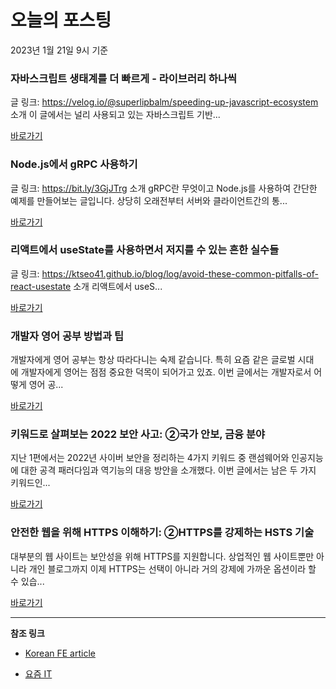 # 오늘의 포스팅 
2023년 1월 21일 9시 기준 

###  자바스크립트 생태계를 더 빠르게 - 라이브러리 하나씩 

 글 링크: https://velog.io/@superlipbalm/speeding-up-javascript-ecosystem 소개 이 글에서는 널리 사용되고 있는 자바스크립트 기반... 

 [바로가기](https://kofearticle.substack.com/p/korean-fe-article-c30) 

###  Node.js에서 gRPC 사용하기 

 글 링크: https://bit.ly/3GjJTrg 소개 gRPC란 무엇이고 Node.js를 사용하여 간단한 예제를 만들어보는 글입니다. 상당히 오래전부터 서버와 클라이언트간의 통... 

 [바로가기](https://kofearticle.substack.com/p/korean-fe-article-nodejs-grpc) 

###  리액트에서 useState를 사용하면서 저지를 수 있는 흔한 실수들 

 글 링크: https://ktseo41.github.io/blog/log/avoid-these-common-pitfalls-of-react-usestate 소개 리액트에서 useS... 

 [바로가기](https://kofearticle.substack.com/p/korean-fe-article-usestate) 

### 개발자 영어 공부 방법과 팁 

 개발자에게 영어 공부는 항상 따라다니는 숙제 같습니다. 특히 요즘 같은 글로벌 시대에 개발자에게 영어는 점점 중요한 덕목이 되어가고 있죠. 이번 글에서는 개발자로서 어떻게 영어 공... 

 [바로가기](https://yozm.wishket.com/magazine/detail/1868/) 

### 키워드로 살펴보는 2022 보안 사고: ②국가 안보, 금융 분야 

 지난 1편에서는 2022년 사이버 보안을 정리하는 4가지 키워드 중 랜섬웨어와 인공지능에 대한 공격 패러다임과 역기능의 대응 방안을 소개했다. 이번 글에서는 남은 두 가지 키워드인... 

 [바로가기](https://yozm.wishket.com/magazine/detail/1864/) 

### ﻿﻿안전한 웹을 위해 HTTPS 이해하기: ②HTTPS를 강제하는 HSTS 기술 

 대부분의 웹 사이트는 보안성을 위해 HTTPS를 지원합니다. 상업적인 웹 사이트뿐만 아니라 개인 블로그까지 이제 HTTPS는 선택이 아니라 거의 강제에 가까운 옵션이라 할 수 있습... 

 [바로가기](https://yozm.wishket.com/magazine/detail/1862/) 

---

**참조 링크**

- [Korean FE article](https://kofearticle.substack.com) 

- [요즘 IT](https://yozm.wishket.com/magazine) 

